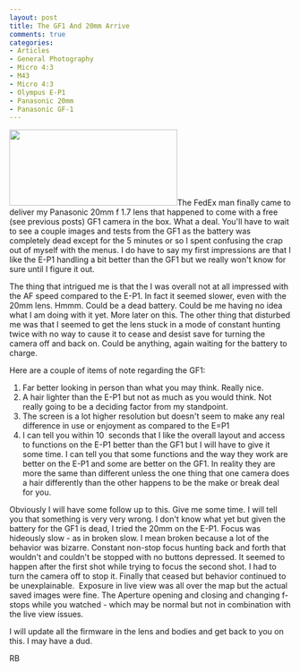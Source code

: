 ```yaml
---
layout: post
title: The GF1 And 20mm Arrive
comments: true
categories:
- Articles
- General Photography
- Micro 4:3
- M43
- Micro 4:3
- Olympus E-P1
- Panasonic 20mm
- Panasonic GF-1
---
```

<a rel="prettyPhoto" href="http://photo.rwboyer.com/wp-content/uploads/2010/09/P9110417.jpg"><img class="alignleft size-medium wp-image-2361" title="P9110417" src="http://photo.rwboyer.com/wp-content/uploads/2010/09/P9110417-300x136.jpg" alt="" width="300" height="136" /></a>The FedEx man finally came to deliver my Panasonic 20mm f 1.7 lens that happened to come with a free (see previous posts) GF1 camera in the box. What a deal. You'll have to wait to see a couple images and tests from the GF1 as the battery was completely dead except for the 5 minutes or so I spent confusing the crap out of myself with the menus. I do have to say my first impressions are that I like the E-P1 handling a bit better than the GF1 but we really won't know for sure until I figure it out.

The thing that intrigued me is that the I was overall not at all impressed with the AF speed compared to the E-P1. In fact it seemed slower, even with the 20mm lens. Hmmm. Could be a dead battery. Could be me having no idea what I am doing with it yet. More later on this. The other thing that disturbed me was that I seemed to get the lens stuck in a mode of constant hunting twice with no way to cause it to cease and desist save for turning the camera off and back on. Could be anything, again waiting for the battery to charge.

Here are a couple of items of note regarding the GF1:
<ol>
	<li>Far better looking in person than what you may think. Really nice.</li>
	<li>A hair lighter than the E-P1 but not as much as you would think. Not really going to be a deciding factor from my standpoint.</li>
	<li>The screen is a lot higher resolution but doesn't seem to make any real difference in use or enjoyment as compared to the E=P1</li>
	<li>I can tell you within 10  seconds that I like the overall layout and access to functions on the E-P1 better than the GF1 but I will have to give it some time. I can tell you that some functions and the way they work are better on the E-P1 and some are better on the GF1. In reality they are more the same than different unless the one thing that one camera does a hair differently than the other happens to be the make or break deal for you.</li>
</ol>
Obviously I will have some follow up to this. Give me some time. I will tell you that something is very very wrong. I don't know what yet but given the battery for the GF1 is dead, I tried the 20mm on the E-P1. Focus was hideously slow - as in broken slow. I mean broken because a lot of the behavior was bizarre. Constant non-stop focus hunting back and forth that wouldn't and couldn't be stopped with no buttons depressed. It seemed to happen after the first shot while trying to focus the second shot. I had to turn the camera off to stop it. Finally that ceased but behavior continued to be unexplainable.  Exposure in live view was all over the map but the actual saved images were fine. The Aperture opening and closing and changing f-stops while you watched - which may be normal but not in combination with the live view issues.

I will update all the firmware in the lens and bodies and get back to you on this. I may have a dud.

RB